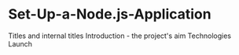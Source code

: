 # Set-Up-a-Node.js-Application


Titles and internal titles
Introduction - the project's aim
Technologies
Launch
